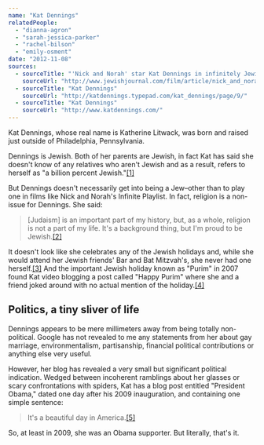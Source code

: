 ```yaml
---
name: "Kat Dennings"
relatedPeople:
  - "dianna-agron"
  - "sarah-jessica-parker"
  - "rachel-bilson"
  - "emily-osment"
date: "2012-11-08"
sources:
  - sourceTitle: "'Nick and Norah' star Kat Dennings in infinitely Jewish in her own way."
    sourceUrl: "http://www.jewishjournal.com/film/article/nick_and_norah_star_kat_dennings_is_infinitely_jewish_in_her_own_way_200810"
  - sourceTitle: "Kat Dennings"
    sourceUrl: "http://katdennings.typepad.com/kat_dennings/page/9/"
  - sourceTitle: "Kat Dennings"
    sourceUrl: "http://www.katdennings.com/"
---
```


Kat Dennings, whose real name is Katherine Litwack, was born and raised just outside of Philadelphia, Pennsylvania.

Dennings is Jewish. Both of her parents are Jewish, in fact Kat has said she doesn't know of any relatives who aren't Jewish and as a result, refers to herself as "a billion percent Jewish."<a class="source-citation" href="#http://www.jewishjournal.com/film/article/nick_and_norah_star_kat_dennings_is_infinitely_jewish_in_her_own_way_200810" title="&apos;Nick and Norah&apos; star Kat Dennings in infinitely Jewish in her own way.">[1]</a>

But Dennings doesn't necessarily get into being a Jew–other than to play one in films like Nick and Norah's Infinite Playlist. In fact, religion is a non-issue for Dennings. She said:

>[Judaism] is an important part of my history, but, as a whole, religion is not a part of my life. It's a background thing, but I'm proud to be Jewish.<a class="source-citation" href="#http://www.jewishjournal.com/film/article/nick_and_norah_star_kat_dennings_is_infinitely_jewish_in_her_own_way_200810" title="&apos;Nick and Norah&apos; star Kat Dennings in infinitely Jewish in her own way.">[2]</a>

It doesn't look like she celebrates any of the Jewish holidays and, while she would attend her Jewish friends' Bar and Bat Mitzvah's, she never had one herself.<a class="source-citation" href="#http://www.jewishjournal.com/film/article/nick_and_norah_star_kat_dennings_is_infinitely_jewish_in_her_own_way_200810" title="&apos;Nick and Norah&apos; star Kat Dennings in infinitely Jewish in her own way.">[3]</a> And the important Jewish holiday known as "Purim" in 2007 found Kat video blogging a post called "Happy Purim" where she and a friend joked around with no actual mention of the holiday.<a class="source-citation" href="#http://katdennings.typepad.com/kat_dennings/page/9/" title="Kat Dennings">[4]</a>

## Politics, a tiny sliver of life

Dennings appears to be mere millimeters away from being totally non-political. Google has not revealed to me any statements from her about gay marriage, environmentalism, partisanship, financial political contributions or anything else very useful.

However, her blog has revealed a very small but significant political indication. Wedged between incoherent ramblings about her glasses or scary confrontations with spiders, Kat has a blog post entitled "President Obama," dated one day after his 2009 inauguration, and containing one simple sentence:

>It's a beautiful day in America.<a class="source-citation" href="#http://www.katdennings.com/" title="Kat Dennings">[5]</a>

So, at least in 2009, she was an Obama supporter. But literally, that's it.